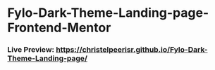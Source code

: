 # Fylo-Dark-Theme-Landing-page-Frontend-Mentor

### Live Preview: https://christelpeerisr.github.io/Fylo-Dark-Theme-Landing-page/
